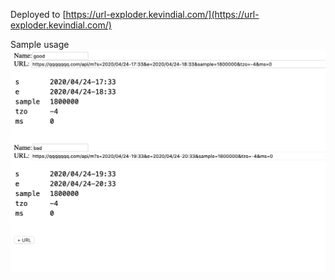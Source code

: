Deployed to [https://url-exploder.kevindial.com/](https://url-exploder.kevindial.com/)

Sample usage
<img src="images/sample-usage.png">
